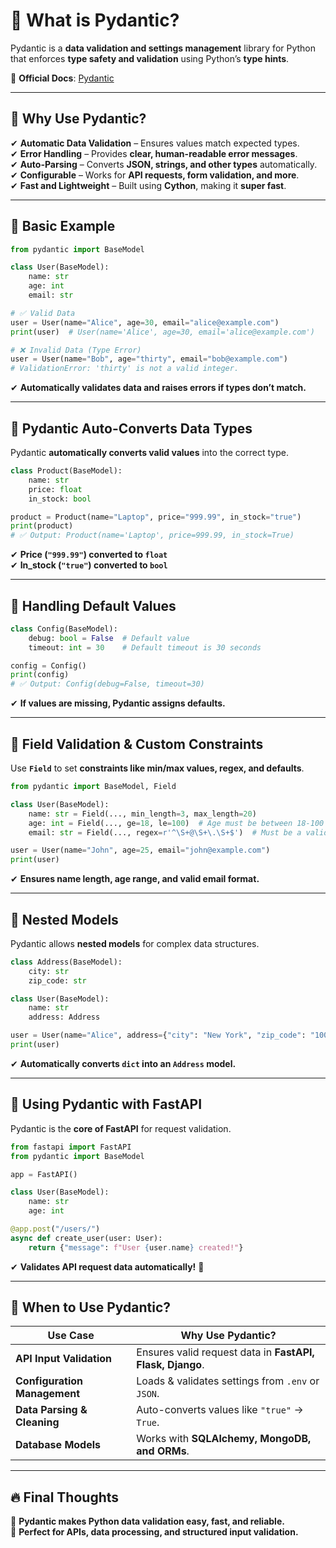 # **📌 What is Pydantic?**
Pydantic is a **data validation and settings management** library for Python that enforces **type safety and validation** using Python’s **type hints**.

🔹 **Official Docs**: [Pydantic](https://docs.pydantic.dev/latest/)  

---

## **🚀 Why Use Pydantic?**
✔ **Automatic Data Validation** – Ensures values match expected types.  
✔ **Error Handling** – Provides **clear, human-readable error messages**.  
✔ **Auto-Parsing** – Converts **JSON, strings, and other types** automatically.  
✔ **Configurable** – Works for **API requests, form validation, and more**.  
✔ **Fast and Lightweight** – Built using **Cython**, making it **super fast**.

---

## **📌 Basic Example**
```python
from pydantic import BaseModel

class User(BaseModel):
    name: str
    age: int
    email: str

# ✅ Valid Data
user = User(name="Alice", age=30, email="alice@example.com")
print(user)  # User(name='Alice', age=30, email='alice@example.com')

# ❌ Invalid Data (Type Error)
user = User(name="Bob", age="thirty", email="bob@example.com")
# ValidationError: 'thirty' is not a valid integer.
```
✔ **Automatically validates data and raises errors if types don’t match.**

---

## **📌 Pydantic Auto-Converts Data Types**
Pydantic **automatically converts valid values** into the correct type.

```python
class Product(BaseModel):
    name: str
    price: float
    in_stock: bool

product = Product(name="Laptop", price="999.99", in_stock="true")
print(product)  
# ✅ Output: Product(name='Laptop', price=999.99, in_stock=True)
```
✔ **Price (`"999.99"`) converted to `float`**  
✔ **In_stock (`"true"`) converted to `bool`**

---

## **📌 Handling Default Values**
```python
class Config(BaseModel):
    debug: bool = False  # Default value
    timeout: int = 30    # Default timeout is 30 seconds

config = Config()
print(config)  
# ✅ Output: Config(debug=False, timeout=30)
```
✔ **If values are missing, Pydantic assigns defaults.**

---

## **📌 Field Validation & Custom Constraints**
Use **`Field`** to set **constraints like min/max values, regex, and defaults**.

```python
from pydantic import BaseModel, Field

class User(BaseModel):
    name: str = Field(..., min_length=3, max_length=20)
    age: int = Field(..., ge=18, le=100)  # Age must be between 18-100
    email: str = Field(..., regex=r'^\S+@\S+\.\S+$')  # Must be a valid email

user = User(name="John", age=25, email="john@example.com")
print(user)
```
✔ **Ensures name length, age range, and valid email format.**

---

## **📌 Nested Models**
Pydantic allows **nested models** for complex data structures.

```python
class Address(BaseModel):
    city: str
    zip_code: str

class User(BaseModel):
    name: str
    address: Address

user = User(name="Alice", address={"city": "New York", "zip_code": "10001"})
print(user)
```
✔ **Automatically converts `dict` into an `Address` model.**

---

## **📌 Using Pydantic with FastAPI**
Pydantic is the **core of FastAPI** for request validation.

```python
from fastapi import FastAPI
from pydantic import BaseModel

app = FastAPI()

class User(BaseModel):
    name: str
    age: int

@app.post("/users/")
async def create_user(user: User):
    return {"message": f"User {user.name} created!"}
```
✔ **Validates API request data automatically!** 🚀

---

## **📌 When to Use Pydantic?**
| **Use Case** | **Why Use Pydantic?** |
|-------------|------------------|
| **API Input Validation** | Ensures valid request data in **FastAPI, Flask, Django**. |
| **Configuration Management** | Loads & validates settings from `.env` or `JSON`. |
| **Data Parsing & Cleaning** | Auto-converts values like `"true"` → `True`. |
| **Database Models** | Works with **SQLAlchemy, MongoDB, and ORMs**. |

---

## **🔥 Final Thoughts**
🚀 **Pydantic makes Python data validation easy, fast, and reliable.**  
🚀 **Perfect for APIs, data processing, and structured input validation.**  
